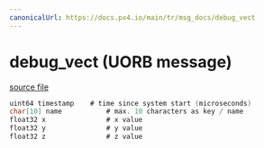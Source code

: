 ```yaml
---
canonicalUrl: https://docs.px4.io/main/tr/msg_docs/debug_vect
---
```


# debug_vect (UORB message)



[source file](https://github.com/PX4/PX4-Autopilot/blob/release/1.13/msg/debug_vect.msg)

```c
uint64 timestamp    # time since system start (microseconds)
char[10] name           # max. 10 characters as key / name
float32 x               # x value
float32 y               # y value
float32 z               # z value

```
